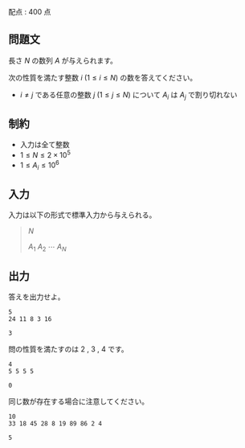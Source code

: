 配点 : $400$ 点

## 問題文

長さ $N$ の数列 $A$ が与えられます。

次の性質を満たす整数 $i$ $\left(1 \leq i \leq N \right)$ の数を答えてください。

- $i \neq j$ である任意の整数 $j$ $\left(1 \leq j \leq N\right)$ について $A_i$ は $A_j$ で割り切れない

## 制約

- 入力は全て整数
- $1 \leq N \leq 2 \times 10^5$
- $1 \leq A_i \leq 10^6$

## 入力

入力は以下の形式で標準入力から与えられる。

> $N$
> 
> $A_1$ $A_2$ $\cdots$ $A_N$

## 出力

答えを出力せよ。

```input1
5
24 11 8 3 16
```

```output1
3
```

問の性質を満たすのは $2$ , $3$ , $4$ です。

```input2
4
5 5 5 5
```

```output2
0
```

同じ数が存在する場合に注意してください。

```input3
10
33 18 45 28 8 19 89 86 2 4
```

```output3
5
```